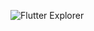 ![Flutter Explorer](https://user-images.githubusercontent.com/52720679/172000771-0a7f91d2-89f6-4c05-a627-ae095fca4fab.png)
